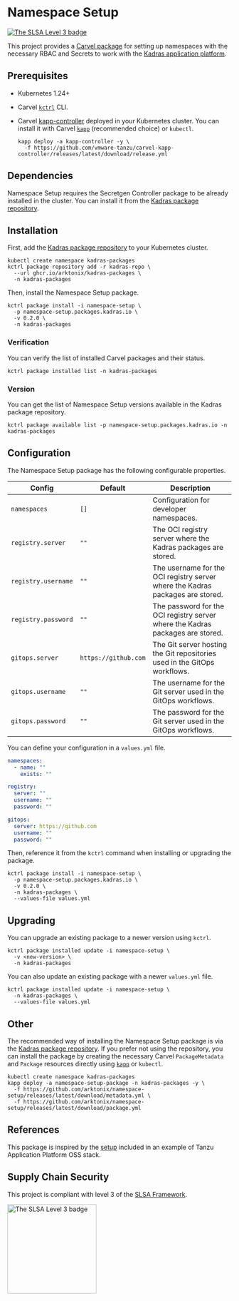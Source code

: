 # Namespace Setup

<a href="https://slsa.dev/spec/v0.1/levels"><img src="https://slsa.dev/images/gh-badge-level3.svg" alt="The SLSA Level 3 badge"></a>

This project provides a [Carvel package](https://carvel.dev/kapp-controller/docs/latest/packaging) for setting up namespaces with the necessary RBAC and Secrets to work with the [Kadras application platform](https://github.com/arktonix/kadras-application-platform).

## Prerequisites

* Kubernetes 1.24+
* Carvel [`kctrl`](https://carvel.dev/kapp-controller/docs/latest/install/#installing-kapp-controller-cli-kctrl) CLI.
* Carvel [kapp-controller](https://carvel.dev/kapp-controller) deployed in your Kubernetes cluster. You can install it with Carvel [`kapp`](https://carvel.dev/kapp/docs/latest/install) (recommended choice) or `kubectl`.

  ```shell
  kapp deploy -a kapp-controller -y \
    -f https://github.com/vmware-tanzu/carvel-kapp-controller/releases/latest/download/release.yml
  ```

## Dependencies

Namespace Setup requires the Secretgen Controller package to be already installed in the cluster. You can install it from the [Kadras package repository](https://github.com/arktonix/kadras-packages).

## Installation

First, add the [Kadras package repository](https://github.com/arktonix/kadras-packages) to your Kubernetes cluster.

  ```shell
  kubectl create namespace kadras-packages
  kctrl package repository add -r kadras-repo \
    --url ghcr.io/arktonix/kadras-packages \
    -n kadras-packages
  ```

Then, install the Namespace Setup package.

  ```shell
  kctrl package install -i namespace-setup \
    -p namespace-setup.packages.kadras.io \
    -v 0.2.0 \
    -n kadras-packages
  ```

### Verification

You can verify the list of installed Carvel packages and their status.

  ```shell
  kctrl package installed list -n kadras-packages
  ```

### Version

You can get the list of Namespace Setup versions available in the Kadras package repository.

  ```shell
  kctrl package available list -p namespace-setup.packages.kadras.io -n kadras-packages
  ```

## Configuration

The Namespace Setup package has the following configurable properties.

| Config | Default | Description |
|-------|-------------------|-------------|
| `namespaces` | `[]` | Configuration for developer namespaces. |
| `registry.server` | `""` | The OCI registry server where the Kadras packages are stored. |
| `registry.username` | `""` | The username for the OCI registry server where the Kadras packages are stored. |
| `registry.password` | `""` | The password for the OCI registry server where the Kadras packages are stored. |
| `gitops.server` | `https://github.com` | The Git server hosting the Git repositories used in the GitOps workflows. |
| `gitops.username` | `""` | The username for the Git server used in the GitOps workflows. |
| `gitops.password` | `""` | The password for the Git server used in the GitOps workflows. |

You can define your configuration in a `values.yml` file.

  ```yaml
  namespaces:
    - name: ""
      exists: ""

  registry:
    server: ""
    username: ""
    password: ""

  gitops:
    server: https://github.com
    username: ""
    password: ""
  ```

Then, reference it from the `kctrl` command when installing or upgrading the package.

  ```shell
  kctrl package install -i namespace-setup \
    -p namespace-setup.packages.kadras.io \
    -v 0.2.0 \
    -n kadras-packages \
    --values-file values.yml
  ```

## Upgrading

You can upgrade an existing package to a newer version using `kctrl`.

  ```shell
  kctrl package installed update -i namespace-setup \
    -v <new-version> \
    -n kadras-packages
  ```

You can also update an existing package with a newer `values.yml` file.

  ```shell
  kctrl package installed update -i namespace-setup \
    -n kadras-packages \
    --values-file values.yml
  ```

## Other

The recommended way of installing the Namespace Setup package is via the [Kadras package repository](https://github.com/arktonix/kadras-packages). If you prefer not using the repository, you can install the package by creating the necessary Carvel `PackageMetadata` and `Package` resources directly using [`kapp`](https://carvel.dev/kapp/docs/latest/install) or `kubectl`.

  ```shell
  kubectl create namespace kadras-packages
  kapp deploy -a namespace-setup-package -n kadras-packages -y \
    -f https://github.com/arktonix/namespace-setup/releases/latest/download/metadata.yml \
    -f https://github.com/arktonix/namespace-setup/releases/latest/download/package.yml
  ```

## References

This package is inspired by the [setup](https://github.com/vrabbi/tap-oss/tree/main/packages/dev-ns-preperation) included in an example of Tanzu Application Platform OSS stack.

## Supply Chain Security

This project is compliant with level 3 of the [SLSA Framework](https://slsa.dev).

<img src="https://slsa.dev/images/SLSA-Badge-full-level3.svg" alt="The SLSA Level 3 badge" width=200>

